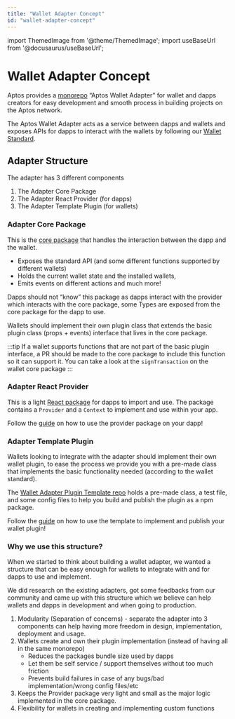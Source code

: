 ```yaml
---
title: "Wallet Adapter Concept"
id: "wallet-adapter-concept"
---
```


import ThemedImage from '@theme/ThemedImage';
import useBaseUrl from '@docusaurus/useBaseUrl';

# Wallet Adapter Concept

Aptos provides a [monorepo](https://github.com/aptos-labs/aptos-wallet-adapter) “Aptos Wallet Adapter” for wallet and dapps creators for easy development and smooth process in building projects on the Aptos network.

The Aptos Wallet Adapter acts as a service between dapps and wallets and exposes APIs for dapps to interact with the wallets by following our [Wallet Standard](../guides/wallet-standard).

## Adapter Structure

The adapter has 3 different components

1. The Adapter Core Package
2. The Adapter React Provider (for dapps)
3. The Adapter Template Plugin (for wallets)

### Adapter Core Package

This is the [core package](https://github.com/aptos-labs/aptos-wallet-adapter/tree/main/packages/wallet-adapter-core) that handles the interaction between the dapp and the wallet.

- Exposes the standard API (and some different functions supported by different wallets)
- Holds the current wallet state and the installed wallets,
- Emits events on different actions and much more!

Dapps should not “know” this package as dapps interact with the provider which interacts with the core package, some Types are exposed from the core package for the dapp to use.

Wallets should implement their own plugin class that extends the basic plugin class (props + events) interface that lives in the core package.

:::tip
If a wallet supports functions that are not part of the basic plugin interface, a PR should be made to the core package to include this function so it can support it. You can take a look at the `signTransaction` on the wallet core package
:::

### Adapter React Provider

This is a light [React package](https://github.com/aptos-labs/aptos-wallet-adapter/tree/main/packages/wallet-adapter-react) for dapps to import and use. The package contains a `Provider` and a `Context` to implement and use within your app.

Follow the [guide](../guides/wallet-adapter-for-dapp.md) on how to use the provider package on your dapp!

### Adapter Template Plugin

Wallets looking to integrate with the adapter should implement their own wallet plugin, to ease the process we provide you with a pre-made class that implements the basic functionality needed (according to the wallet standard).

The [Wallet Adapter Plugin Template repo](https://github.com/aptos-labs/wallet-adapter-plugin-template) holds a pre-made class, a test file, and some config files to help you build and publish the plugin as a npm package.

Follow the [guide](../guides/wallet-adapter-for-wallets.md) on how to use the template to implement and publish your wallet plugin!

### Why we use this structure?

When we started to think about building a wallet adapter, we wanted a structure that can be easy enough for wallets to integrate with and for dapps to use and implement.

We did research on the existing adapters, got some feedbacks from our community and came up with this structure which we believe can help wallets and dapps in development and when going to production.

1. Modularity (Separation of concerns) - separate the adapter into 3 components can help having more freedom in design, implementation, deployment and usage.
2. Wallets create and own their plugin implementation (instead of having all in the same monorepo)
   - Reduces the packages bundle size used by dapps
   - Let them be self service / support themselves without too much friction
   - Prevents build failures in case of any bugs/bad implementation/wrong config files/etc
3. Keeps the Provider package very light and small as the major logic implemented in the core package.
4. Flexibility for wallets in creating and implementing custom functions

<center>
<ThemedImage
alt="Wallet Adapter Concept"
sources={{
    light: useBaseUrl('/img/docs/10-adapter-chart-light.svg'),
    dark: useBaseUrl('/img/docs/10-adapter-chart-dark.svg'),
  }}
/>
</center>
